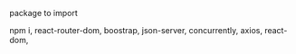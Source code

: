package to import

 npm i,
 react-router-dom,
 boostrap,
 json-server,
 concurrently,
 axios,
 react-dom,
